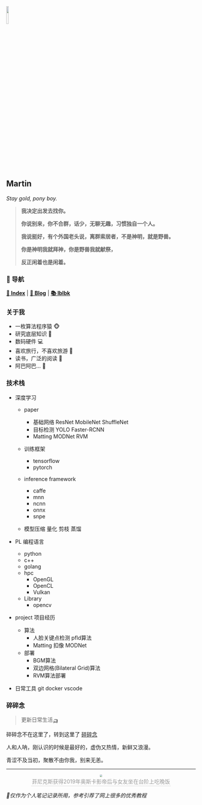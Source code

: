 <head><style type="text/css">h1:first-child {display:none;}</style><link rel="shortcut icon" type="image/x-icon" href="https://fastly.jsdelivr.net/gh/lblbk/picgo/img/favicon.ico?"></head>

<img src="https://cdn.jsdelivr.net/npm/lblbk-picgo@latest/work/20201224164001.png" width="11%" height="11%" >

## **Martin**

*Stay gold, pony boy.*

> **我决定出发去找你。**
> 
> **你说别来，你不合群，话少，无聊无趣，习惯独自一个人。**
> 
> **我说挺好，有个外国老头说，离群索居者，不是神明，就是野兽。**
> 
> **你是神明我就拜神，你是野兽我就献祭，**
> 
> **反正闲着也是闲着。**

### 📡 导航

**[🔬 Index](/)** \| **[🔎 Blog](/blog)** \| **[📚 lblbk](/lblbk)**

### 关于我

- 一枚算法程序猿 🐵
- 研究底层知识 🤖
- 数码硬件 💻
- 喜欢旅行，不喜欢旅游 🚆
- 读书，广泛的阅读 📓
- 阿巴阿巴... 🍋

### 技术栈

- 深度学习
	
	- paper
	  - 基础网络 ResNet MobileNet ShuffleNet
	  - 目标检测 YOLO Faster-RCNN
	  - Matting MODNet RVM
	
	- 训练框架
	  - tensorflow
	  - pytorch
	- inference framework
	  - caffe
	  - mnn
	  - ncnn
	  - onnx
	  - snpe
	- 模型压缩 量化 剪枝 蒸馏
- PL 编程语言
    - python
    - c++
    - golang
  - hpc
      - OpenGL 
      - OpenCL
      - Vulkan
  - Library
      - opencv
- project 项目经历
	- 算法
	  - 人脸关键点检测  pfld算法
	  - Matting 扣像 MODNet
	- 部署
	  - BGM算法
	  - 双边网格(Bilateral Grid)算法 
	  - RVM算法部署
- 日常工具
	git docker vscode

### 碎碎念

> 更新日常生活🛺

碎碎念不在这里了，转到这里了 [碎碎念](/lblbk/#memo)

人和人呐，刚认识的时候是最好的，虚伪又热情，新鲜又浪漫。

青涩不及当初，聚散不由你我，别来无恙。


***

<center>
    <img style="border-radius: 0.3125em;
    box-shadow: 0 2px 4px 0 rgba(34,36,38,.12),0 2px 10px 0 rgba(34,36,38,.08);zoom: 35%;" 
    src="https://cdn.jsdelivr.net/npm/lblbk-picgo@latest/img/default1.jpg">
    <br>
    <div style="color:orange; border-bottom: 1px solid #d9d9d9;
    display: inline-block;
    color: #999;
    padding: 2px;">菲尼克斯获得2019年奥斯卡影帝后与女友坐在台阶上吃晚饭</div>
</center>

*🎉仅作为个人笔记记录所用，参考引荐了网上很多的优秀教程*
